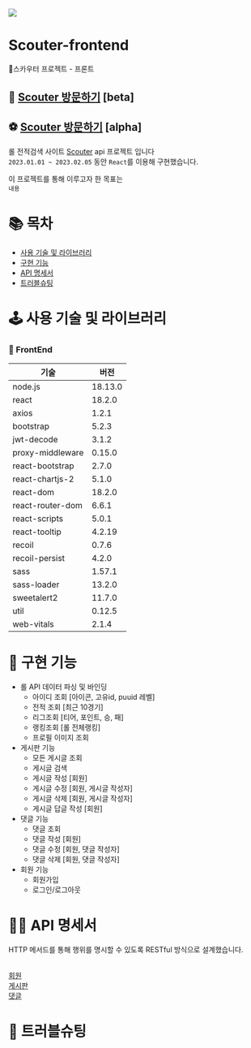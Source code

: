 # <img src="http://1.234.189.11/gitlogo/teemowhite.png">
# Scouter-frontend
🤭스카우터 프로젝트 - 프론트

## 🏁 [Scouter 방문하기](https://dongju-na.github.io/scouter-frontend/) [beta]
## ⚽ [Scouter 방문하기](http://1.234.189.11) [alpha]


롤 전적검색 사이트 [Scouter](http://1.234.189.11/) api 프로젝트 입니다<br/>
`2023.01.01 ~ 2023.02.05` 동안 `React`를 이용해 구현했습니다.

이 프로젝트를 통해 이루고자 한 목표는 <br/>
`내용` <br/>

# 📚 목차
* [사용 기술 및 라이브러리](#-사용-기술-및-라이브러리)
* [구현 기능](#-구현-기능)
* [API 명세서](#-API-명세서)
* [트러블슈팅](#-트러블슈팅)



# 🕹 사용 기술 및 라이브러리
### 📌 FrontEnd
|기술|버전|
|----|----|
|node.js|18.13.0|
|react|18.2.0|
|axios|1.2.1|
|bootstrap|5.2.3|
|jwt-decode|3.1.2|
|proxy-middleware|0.15.0|
|react-bootstrap|2.7.0|
|react-chartjs-2|5.1.0|
|react-dom|18.2.0|
|react-router-dom|6.6.1|
|react-scripts|5.0.1|
|react-tooltip|4.2.19|
|recoil|0.7.6|
|recoil-persist|4.2.0|
|sass|1.57.1|
|sass-loader|13.2.0|
|sweetalert2|11.7.0|
|util|0.12.5|
|web-vitals|2.1.4|

# 🎢 구현 기능
* 롤 API 데이터 파싱 및 바인딩
  * 아이디 조회 [아이콘, 고유id, puuid 레벨]
  * 전적 조회 [최근 10경기]
  * 리그조회 [티어, 포인트, 승, 패]
  * 랭킹조회 [롤 전체랭킹]
  * 프로필 이미지 조회
* 게시판 기능
  * 모든 게시글 조회
  * 게시글 검색 
  * 게시글 작성 [회원]
  * 게시글 수정 [회원, 게시글 작성자]
  * 게시글 삭제 [회원, 게시글 작성자]
  * 게시글 답글 작성 [회원]
* 댓글 기능
  * 댓글 조회
  * 댓글 작성 [회원]
  * 댓글 수정 [회원, 댓글 작성자]
  * 댓글 삭제 [회원, 댓글 작성자]
* 회원 기능
  * 회원가입
  * 로그인/로그아웃

# 🤙🏻 API 명세서
HTTP 메서드를 통해 행위를 명시할 수 있도록 RESTful 방식으로 설계했습니다. <br/><br/>

[회원](http://1.234.189.11/docs/user-guide.html)<br/>
[게시판](http://1.234.189.11/docs/board-guide.html)<br/>
[댓글](http://1.234.189.11/docs/Reply-guide.html)<br/>

# 👾 트러블슈팅
###
